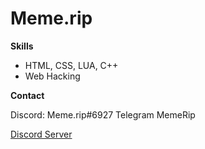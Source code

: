 # Meme.rip 


**Skills**

- HTML, CSS, LUA, C++
- Web Hacking

**Contact**

Discord: Meme.rip#6927
Telegram MemeRip

<a href="https://discord.com/invite/CKQuGPqx8M">Discord Server</a>
